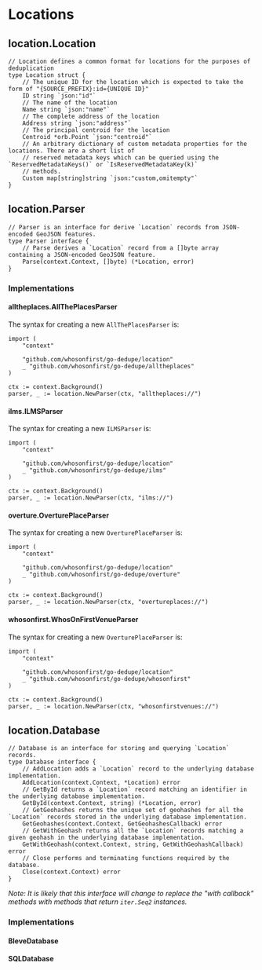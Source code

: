 # Locations

## location.Location

```
// Location defines a common format for locations for the purposes of deduplication
type Location struct {
	// The unique ID for the location which is expected to take the form of "{SOURCE_PREFIX}:id={UNIQUE ID}"
	ID string `json:"id"`
	// The name of the location
	Name string `json:"name"`
	// The complete address of the location
	Address string `json:"address"`
	// The principal centroid for the location
	Centroid *orb.Point `json:"centroid"`
	// An arbitrary dictionary of custom metadata properties for the locations. There are a short list of
	// reserved metadata keys which can be queried using the `ReservedMetadataKeys()` or `IsReservedMetadataKey(k)`
	// methods.	
	Custom map[string]string `json:"custom,omitempty"`
}
```

## location.Parser

```
// Parser is an interface for derive `Location` records from JSON-encoded GeoJSON features.
type Parser interface {
	// Parse derives a `Location` record from a []byte array containing a JSON-encoded GeoJSON feature.
	Parse(context.Context, []byte) (*Location, error)
}
```

### Implementations

#### alltheplaces.AllThePlacesParser

The syntax for creating a new `AllThePlacesParser` is:

```
import (
	"context"
	
	"github.com/whosonfirst/go-dedupe/location"
	_ "github.com/whosonfirst/go-dedupe/alltheplaces"
)

ctx := context.Background()
parser, _ := location.NewParser(ctx, "alltheplaces://")
```

#### ilms.ILMSParser

The syntax for creating a new `ILMSParser` is:

```
import (
	"context"
	
	"github.com/whosonfirst/go-dedupe/location"
	_ "github.com/whosonfirst/go-dedupe/ilms"
)

ctx := context.Background()
parser, _ := location.NewParser(ctx, "ilms://")
```

#### overture.OverturePlaceParser

The syntax for creating a new `OverturePlaceParser` is:

```
import (
	"context"
	
	"github.com/whosonfirst/go-dedupe/location"
	_ "github.com/whosonfirst/go-dedupe/overture"
)

ctx := context.Background()
parser, _ := location.NewParser(ctx, "overtureplaces://")
```

#### whosonfirst.WhosOnFirstVenueParser

The syntax for creating a new `OverturePlaceParser` is:

```
import (
	"context"
	
	"github.com/whosonfirst/go-dedupe/location"
	_ "github.com/whosonfirst/go-dedupe/whosonfirst"
)

ctx := context.Background()
parser, _ := location.NewParser(ctx, "whosonfirstvenues://")
```

## location.Database

```
// Database is an interface for storing and querying `Location` records.
type Database interface {
	// AddLocation adds a `Location` record to the underlying database implementation.
	AddLocation(context.Context, *Location) error
	// GetById returns a `Location` record matching an identifier in the underlying database implementation.
	GetById(context.Context, string) (*Location, error)
	// GetGeohashes returns the unique set of geohashes for all the `Location` records stored in the underlying database implementation.
	GetGeohashes(context.Context, GetGeohashesCallback) error
	// GetWithGeohash returns all the `Location` records matching a given geohash in the underlying database implementation.
	GetWithGeohash(context.Context, string, GetWithGeohashCallback) error
	// Close performs and terminating functions required by the database.	
	Close(context.Context) error
}
```

_Note: It is likely that this interface will change to replace the "with callback" methods with methods that return `iter.Seq2` instances._

### Implementations

#### BleveDatabase

#### SQLDatabase

